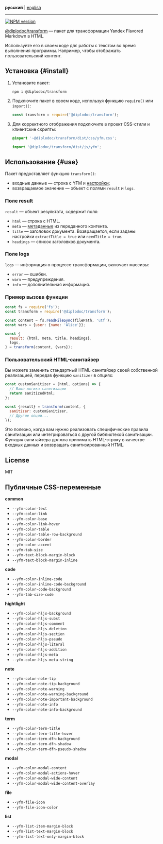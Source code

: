 **русский** | [english](https://github.com/yandex-cloud/yfm-transform/blob/master/README.md)

---

[![NPM version](https://img.shields.io/npm/v/@diplodoc/transform.svg?style=flat)](https://www.npmjs.org/package/@diplodoc/transform)

[@diplodoc/transform](https://www.npmjs.com/package/@diplodoc/transform) — пакет для трансформации Yandex Flavored Markdown в HTML.

Используйте его в своем коде для работы с текстом во время выполнения программы. Например, чтобы отображать пользовательский контент.

## Установка {#install}

1. Установите пакет:

   ```shell
   npm i @diplodoc/transform
   ```

1. Подключите пакет в своем коде, используя функцию `require()` или `import()`:

   ```javascript
   const transform = require('@diplodoc/transform');
   ```

1. Для корректного отображения подключите в проект CSS-стили и клиентские скрипты:

   ```css
   @import '~@diplodoc/transform/dist/css/yfm.css';
   ```

   ```javascript
   import '@diplodoc/transform/dist/js/yfm';
   ```

## Использование {#use}

Пакет предоставляет функцию `transform()`:

- входные данные — строка с YFM и [настройки](settings.md);
- возвращаемое значение — объект с полями `result` и `logs`.

### Поле result

`result` — объект результата, содержит поля:

- `html` — строка с HTML.
- `meta` — [метаданные](../../syntax/meta.md#meta) из переданного контента.
- `title` — заголовок документа. Возвращается, если заданы настройки `extractTitle = true` или `needTitle = true`.
- `headings` — список заголовков документа.

### Поле logs

`logs` — информация о процессе трансформации, включает массивы:

- `error` — ошибки.
- `warn` — предупреждения.
- `info` — дополнительная информация.

### Пример вызова функции

```javascript
const fs = require('fs');
const transform = require('@diplodoc/transform');

const content = fs.readFileSync(filePath, 'utf');
const vars = {user: {name: 'Alice'}};

const {
  result: {html, meta, title, headings},
  logs,
} = transform(content, {vars});
```

### Пользовательский HTML-санитайзер

Вы можете заменить стандартный HTML-санитайзер своей собственной реализацией, передав функцию `sanitizer` в опциях:

```javascript
const customSanitizer = (html, options) => {
  // Ваша логика санитизации
  return sanitizedHtml;
};

const {result} = transform(content, {
  sanitizer: customSanitizer,
  // Другие опции...
});
```

Это полезно, когда вам нужно реализовать специфические правила санитизации или интегрироваться с другой библиотекой санитизации. Функция санитайзера должна принимать HTML-строку в качестве входных данных и возвращать санитизированный HTML.

## License

MIT

## Публичные CSS-переменные

**common**

- `--yfm-color-text`
- `--yfm-color-link`
- `--yfm-color-base`
- `--yfm-color-link-hover`
- `--yfm-color-table`
- `--yfm-color-table-row-background`
- `--yfm-color-border`
- `--yfm-color-accent`
- `--yfm-tab-size`
- `--yfm-text-block-margin-block`
- `--yfm-text-block-margin-inline`

**code**

- `--yfm-color-inline-code`
- `--yfm-color-inline-code-background`
- `--yfm-color-code-background`
- `--yfm-tab-size-code`

**hightlight**

- `--yfm-color-hljs-background`
- `--yfm-color-hljs-subst`
- `--yfm-color-hljs-comment`
- `--yfm-color-hljs-deletion`
- `--yfm-color-hljs-section`
- `--yfm-color-hljs-pseudo`
- `--yfm-color-hljs-literal`
- `--yfm-color-hljs-addition`
- `--yfm-color-hljs-meta`
- `--yfm-color-hljs-meta-string`

**note**

- `--yfm-color-note-tip`
- `--yfm-color-note-tip-background`
- `--yfm-color-note-warning`
- `--yfm-color-note-warning-background`
- `--yfm-color-note-important-background`
- `--yfm-color-note-info`
- `--yfm-color-note-info-background`

**term**

- `--yfm-color-term-title`
- `--yfm-color-term-title-hover`
- `--yfm-color-term-dfn-background`
- `--yfm-color-term-dfn-shadow`
- `--yfm-color-term-dfn-pseudo-shadow`

**modal**

- `--yfm-color-modal-content`
- `--yfm-color-modal-actions-hover`
- `--yfm-color-modal-wide-content`
- `--yfm-color-modal-wide-content-overlay`

**file**

- `--yfm-file-icon`
- `--yfm-file-icon-color`

**list**

- `--yfm-list-item-margin-block`
- `--yfm-list-text-margin-block`
- `--yfm-list-text-only-margin-block`
